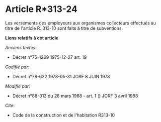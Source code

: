 # Article R*313-24

Les versements des employeurs aux organismes collecteurs effectués au titre de l'article R. 313-10 sont faits à titre de
subventions.

**Liens relatifs à cet article**

_Anciens textes_:

  - Décret n°75-1269 1975-12-27 art. 19

_Codifié par_:

  - Décret n°78-622 1978-05-31 JORF 8 JUIN 1978

_Modifié par_:

  - Décret n°88-313 du 28 mars 1988 - art. 1 () JORF 3 avril 1988

_Cite_:

  - Code de la construction et de l'habitation R313-10
